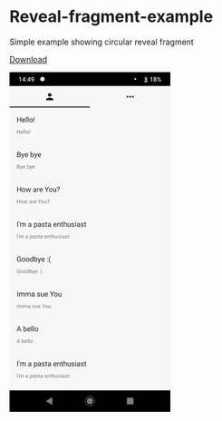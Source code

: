 # Reveal-fragment-example

Simple example showing circular reveal fragment

[Download](https://github.com/enricocid/Reveal-fragment-example/releases/tag/v1.0.0)

![Screenshots](https://raw.githubusercontent.com/enricocid/Reveal-fragment-example/master/screen.gif)
